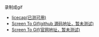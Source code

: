 录制成gif 

* [licecap(已测可用)](https://www.cockos.com/licecap/)
* [Screen To Gif(github 源码地址，暂未测试)](https://github.com/NickeManarin/ScreenToGif)
* [Screen To Gif(官网地址，暂未测试)](http://www.screentogif.com/)
